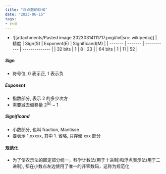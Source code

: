 ```yaml
---
title: "浮点数的存储"
date: "2023-06-15"
tags:
- 计组
---
```


- ![[attachments/Pasted image 20230314111717.png#inl|src: wikipedia]]
| 精度    | Sign(S) | Exponent(E) | Significand(M) |
| ------- | ------- | ----------- | -------------- |
| 32 bits | 1       | 8           | 23             |
| 64 bits | 1       | 11          | 52             |

##### Sign
- 符号位, 0 表示正, 1 表示负

##### Exponent
- 指数部分, 表示 2 的多少次方
- 需要减去偏移量 $2^{|E|} - 1$

##### Significand
- 小数部分, 也叫 fraction, Mantisse
- 要表示 1.xxxxx, 其中 1. 省略, 只存储 xxx 部分

#### 规范化
- 为了使农示法的固定部分统一，科学计数法(用于十进制)和浮点表示法(用于二进制), 都在小数点左边使用了唯一的非零数码，这称为规范化